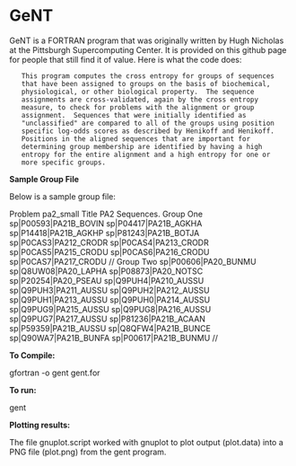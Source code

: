 # GeNT
GeNT is a FORTRAN program that was originally written by Hugh Nicholas at the Pittsburgh Supercomputing Center. It is provided on this github page for people that still find it of value. Here is what the code does:  

       This program computes the cross entropy for groups of sequences
       that have been assigned to groups on the basis of biochemical,
       physiological, or other biological property.  The sequence
       assignments are cross-validated, again by the cross entropy
       measure, to check for problems with the alignment or group
       assignment.  Sequences that were initially identified as
       "unclassified" are compared to all of the groups using position
       specific log-odds scores as described by Henikoff and Henikoff.
       Positions in the aligned sequences that are important for
       determining group membership are identified by having a high
       entropy for the entire alignment and a high entropy for one or
       more specific groups.

**Sample Group File**

Below is a sample group file:

  Problem  pa2_small
  Title  PA2 Sequences.
  Group  One
  sp|P00593|PA21B_BOVIN
  sp|P04417|PA21B_AGKHA
  sp|P14418|PA21B_AGKHP
  sp|P81243|PA21B_BOTJA
  sp|P0CAS3|PA212_CRODR
  sp|P0CAS4|PA213_CRODR
  sp|P0CAS5|PA215_CRODU
  sp|P0CAS6|PA216_CRODU
  sp|P0CAS7|PA217_CRODU
  //
  Group  Two
  sp|P00606|PA20_BUNMU
  sp|Q8UW08|PA20_LAPHA
  sp|P08873|PA20_NOTSC
  sp|P20254|PA20_PSEAU
  sp|Q9PUH4|PA210_AUSSU
  sp|Q9PUH3|PA211_AUSSU
  sp|Q9PUH2|PA212_AUSSU
  sp|Q9PUH1|PA213_AUSSU
  sp|Q9PUH0|PA214_AUSSU
  sp|Q9PUG9|PA215_AUSSU
  sp|Q9PUG8|PA216_AUSSU
  sp|Q9PUG7|PA217_AUSSU
  sp|P81236|PA21B_ACAAN
  sp|P59359|PA21B_AUSSU
  sp|Q8QFW4|PA21B_BUNCE
  sp|Q90WA7|PA21B_BUNFA
  sp|P00617|PA21B_BUNMU
  //




**To Compile:**

gfortran -o gent gent.for

**To run:**

gent

**Plotting results:** 

The file gnuplot.script worked with gnuplot to plot output (plot.data) into a PNG file (plot.png) from the gent program.
 
